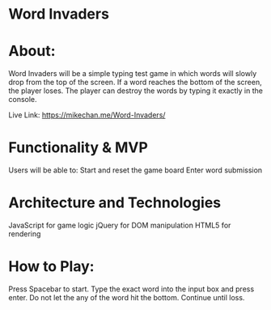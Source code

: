 
# Word Invaders

# About:

Word Invaders will be a simple typing test game in which words will slowly drop from the top of the screen. If a word reaches the bottom of the screen, the player loses. The player can destroy the words by typing it exactly in the console.

Live Link: https://mikechan.me/Word-Invaders/

# Functionality & MVP

Users will be able to:
Start and reset the game board
Enter word submission

# Architecture and Technologies

JavaScript for game logic
jQuery for DOM manipulation
HTML5 for rendering

# How to Play:
Press Spacebar to start.
Type the exact word into the input box and press enter.
Do not let the any of the word hit the bottom.
Continue until loss.
